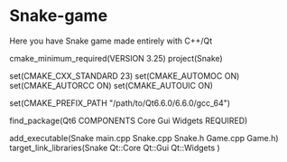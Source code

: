 # Snake-game
Here you have Snake game made entirely  with C++/Qt


cmake_minimum_required(VERSION 3.25)
project(Snake)

set(CMAKE_CXX_STANDARD 23)
set(CMAKE_AUTOMOC ON)
set(CMAKE_AUTORCC ON)
set(CMAKE_AUTOUIC ON)

set(CMAKE_PREFIX_PATH "/path/to/Qt6.6.0/6.6.0/gcc_64")

find_package(Qt6 COMPONENTS
        Core
        Gui
        Widgets
        REQUIRED)

add_executable(Snake main.cpp Snake.cpp Snake.h Game.cpp Game.h)
target_link_libraries(Snake
        Qt::Core
        Qt::Gui
        Qt::Widgets
        )

